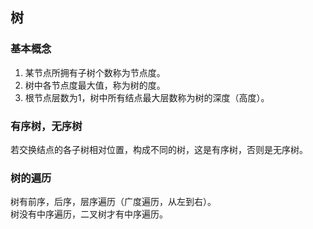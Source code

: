 ## 树
### 基本概念
1. 某节点所拥有子树个数称为节点度。
2. 树中各节点度最大值，称为树的度。
3. 根节点层数为1，树中所有结点最大层数称为树的深度（高度）。
### 有序树，无序树
若交换结点的各子树相对位置，构成不同的树，这是有序树，否则是无序树。
### 树的遍历
树有前序，后序，层序遍历（广度遍历，从左到右）。   
树没有中序遍历，二叉树才有中序遍历。
